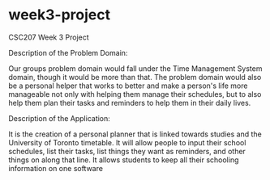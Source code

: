 # week3-project
CSC207 Week 3 Project

Description of the Problem Domain: 

Our groups problem domain would fall under the Time Management System domain, though it would be more than that. The problem domain would also be a personal helper that works to better and make a person's life more manageable not only with helping them manage their schedules, but to also help them plan their tasks and reminders to help them in their daily lives. 


Description of the Application:

It is the creation of a personal planner that is linked towards studies and the University of Toronto timetable. It will allow people to input their school schedules, list their tasks, list things they want as reminders, and other things on along that line. It allows students to keep all their schooling information on one software  
